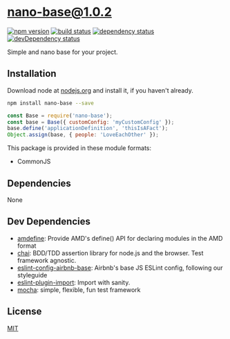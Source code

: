 # nano-base@1.0.2
 [![npm version](https://badge.fury.io/js/nano-base.svg)](https://npmjs.org/package/nano-base)  [![build status](https://travis-ci.org/bipbop/nano-base.svg)](https://travis-ci.org/bipbop/nano-base)  [![dependency status](https://david-dm.org/bipbop/nano-base.svg?theme=shields.io)](https://david-dm.org/bipbop/nano-base)  [![devDependency status](https://david-dm.org/bipbop/nano-base/dev-status.svg)](https://david-dm.org/bipbop/nano-base#info=devDependencies)

Simple and nano base for your project.

## Installation
Download node at [nodejs.org](http://nodejs.org) and install it, if you haven't already.

```sh
npm install nano-base --save
```

```js
const Base = require('nano-base');
const base = Base({ customConfig: 'myCustomConfig' });
base.define('applicationDefinition', 'thisIsAFact');
Object.assign(base, { people: 'LoveEachOther' });
```

This package is provided in these module formats:

- CommonJS

## Dependencies

None

## Dev Dependencies

- [amdefine](https://github.com/jrburke/amdefine): Provide AMD's define() API for declaring modules in the AMD format
- [chai](https://github.com/chaijs/chai): BDD/TDD assertion library for node.js and the browser. Test framework agnostic.
- [eslint-config-airbnb-base](https://github.com/airbnb/javascript): Airbnb's base JS ESLint config, following our styleguide
- [eslint-plugin-import](https://github.com/benmosher/eslint-plugin-import): Import with sanity.
- [mocha](https://github.com/mochajs/mocha): simple, flexible, fun test framework

## License
[MIT](https://opensource.org/licenses/MIT)
